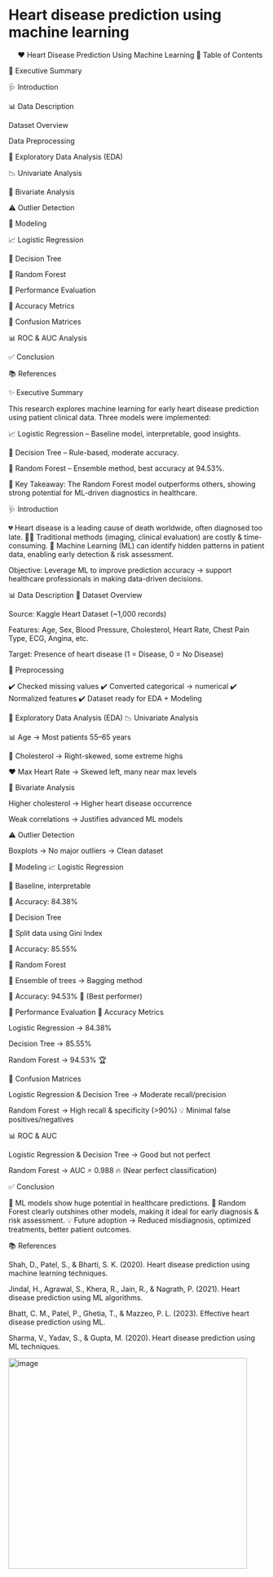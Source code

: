 # Heart disease prediction using machine learning
 
❤️ Heart Disease Prediction Using Machine Learning
📑 Table of Contents

📌 Executive Summary

🩺 Introduction

📊 Data Description

Dataset Overview

Data Preprocessing

🔎 Exploratory Data Analysis (EDA)

📉 Univariate Analysis

🔗 Bivariate Analysis

⚠️ Outlier Detection

🤖 Modeling

📈 Logistic Regression

🌳 Decision Tree

🌲 Random Forest

📏 Performance Evaluation

🎯 Accuracy Metrics

🧮 Confusion Matrices

📊 ROC & AUC Analysis

✅ Conclusion

📚 References

✨ Executive Summary

This research explores machine learning for early heart disease prediction using patient clinical data. Three models were implemented:

📈 Logistic Regression – Baseline model, interpretable, good insights.

🌳 Decision Tree – Rule-based, moderate accuracy.

🌲 Random Forest – Ensemble method, best accuracy at 94.53%.

🔑 Key Takeaway: The Random Forest model outperforms others, showing strong potential for ML-driven diagnostics in healthcare.

🩺 Introduction

💔 Heart disease is a leading cause of death worldwide, often diagnosed too late.
👩‍⚕️ Traditional methods (imaging, clinical evaluation) are costly & time-consuming.
🤖 Machine Learning (ML) can identify hidden patterns in patient data, enabling early detection & risk assessment.

Objective: Leverage ML to improve prediction accuracy → support healthcare professionals in making data-driven decisions.

📊 Data Description
📂 Dataset Overview

Source: Kaggle Heart Dataset (~1,000 records)

Features: Age, Sex, Blood Pressure, Cholesterol, Heart Rate, Chest Pain Type, ECG, Angina, etc.

Target: Presence of heart disease (1 = Disease, 0 = No Disease)

🔧 Preprocessing

✔️ Checked missing values
✔️ Converted categorical → numerical
✔️ Normalized features
✔️ Dataset ready for EDA + Modeling

🔎 Exploratory Data Analysis (EDA)
📉 Univariate Analysis

📊 Age → Most patients 55–65 years

🧪 Cholesterol → Right-skewed, some extreme highs

❤️ Max Heart Rate → Skewed left, many near max levels

🔗 Bivariate Analysis

Higher cholesterol → Higher heart disease occurrence

Weak correlations → Justifies advanced ML models

⚠️ Outlier Detection

Boxplots → No major outliers → Clean dataset

🤖 Modeling
📈 Logistic Regression

🔹 Baseline, interpretable

🔹 Accuracy: 84.38%

🌳 Decision Tree

🔹 Split data using Gini Index

🔹 Accuracy: 85.55%

🌲 Random Forest

🔹 Ensemble of trees → Bagging method

🔹 Accuracy: 94.53% 🎯 (Best performer)

📏 Performance Evaluation
🎯 Accuracy Metrics

Logistic Regression → 84.38%

Decision Tree → 85.55%

Random Forest → 94.53% 🏆

🧮 Confusion Matrices

Logistic Regression & Decision Tree → Moderate recall/precision

Random Forest → High recall & specificity (>90%) 💡 Minimal false positives/negatives

📊 ROC & AUC

Logistic Regression & Decision Tree → Good but not perfect

Random Forest → AUC = 0.988 🔥 (Near perfect classification)

✅ Conclusion

🚀 ML models show huge potential in healthcare predictions.
🌲 Random Forest clearly outshines other models, making it ideal for early diagnosis & risk assessment.
💡 Future adoption → Reduced misdiagnosis, optimized treatments, better patient outcomes.

📚 References

Shah, D., Patel, S., & Bharti, S. K. (2020). Heart disease prediction using machine learning techniques.

Jindal, H., Agrawal, S., Khera, R., Jain, R., & Nagrath, P. (2021). Heart disease prediction using ML algorithms.

Bhatt, C. M., Patel, P., Ghetia, T., & Mazzeo, P. L. (2023). Effective heart disease prediction using ML.

Sharma, V., Yadav, S., & Gupta, M. (2020). Heart disease prediction using ML techniques.














<img width="468" height="414" alt="image" src="https://github.com/user-attachments/assets/296f4bdc-05b8-4487-beef-29b113d39a39" />
